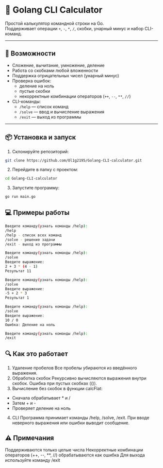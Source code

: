 # 🧮 Golang CLI Calculator

Простой калькулятор командной строки на Go.  
Поддерживает операции `+`, `-`, `*`, `/`, скобки, унарный минус и набор CLI-команд.

---

## 🚀 Возможности

- Сложение, вычитание, умножение, деление
- Работа со скобками любой вложенности
- Поддержка отрицательных чисел (унарный минус)
- Проверка ошибок:
  - деление на ноль
  - пустые скобки
  - некорректные комбинации операторов (`++`, `--`, `**`, `//`)
- CLI-команды:
  - `/help` — список команд
  - `/solve` — ввод и вычисление выражения
  - `/exit` — выход из программы

---

## 📦 Установка и запуск

1. Склонируйте репозиторий:
```bash
git clone https://github.com/Ol1g2195/Golang-CLI-calculator.git
```
2. Перейдите в папку с проектом:
```bash
cd Golang-CLI-calculator
```
3. Запустите программу:
```bash
go run main.go
```
## 💻 Примеры работы
```bash
Введите команду(узнать команды /help):
/help
/help - список всех команд
/solve - решение задачи
/exit - выход из программы
```
```bash
Введите команду(узнать команды /help):
/solve
Введите выражение:
2 + 3 * (4 - 1)
Результат 11
```
```bash
Введите команду(узнать команды /help):
/solve
Введите выражение:
-5 + 2 * 3
Результат 1
```
```bash
Введите команду(узнать команды /help):
/solve
Введите выражение:
10 / 0
Ошибка: Деление на ноль
```
```bash
Введите команду(узнать команды /help):
/exit
```
## 🔍 Как это работает
1. Удаление пробелов
Все пробелы убираются из введённого выражения.
2. Обработка скобок
Рекурсивно вычисляются выражения внутри скобок.
Ошибка при пустых скобках (()).
3. Вычисление без скобок в функции calcFlat:
  * Сначала обрабатывает * и /
  * Затем + и -
  * Проверяет деление на ноль
4. CLI
Программа принимает команды /help, /solve, /exit.
При вводе неверного выражения или ошибки выводит сообщение.
## ⚠️ Примечания
Поддерживаются только целые числа
Некорректные комбинации операторов (++, --, **, //) обрабатываются как ошибка
Для выхода используйте команду /exit
